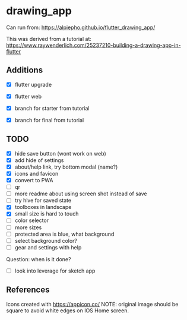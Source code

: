 # drawing_app

Can run from: https://alpiepho.github.io/flutter_drawing_app/


This was derived from a tutorial at: https://www.raywenderlich.com/25237210-building-a-drawing-app-in-flutter

## Additions

- [x] flutter upgrade
- [x] flutter web
- [x] branch for starter from tutorial
- [x] branch for final from tutorial


## TODO

- [x] hide save button (wont work on web)
- [x] add hide of settings
- [x] about/help link, try bottom modal (name?)
- [x] icons and favicon
- [x] convert to PWA
- [ ] qr
- [ ] more readme about using screen shot instead of save
- [ ] try hive for saved state
- [x] toolboxes in landscape
- [x] small size is hard to touch
- [ ] color selector
- [ ] more sizes
- [ ] protected area is blue, what background
- [ ] select background color?
- [ ] gear and settings with help

Question: when is it done?




- [ ] look into leverage for sketch app

## References

Icons created with https://appicon.co/  NOTE: original image should be square to avoid white edges on IOS Home screen.


